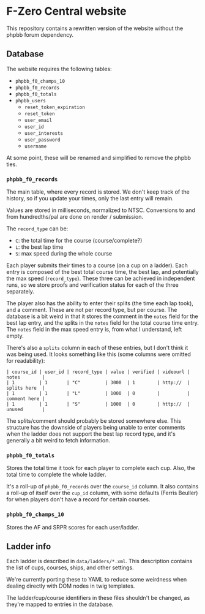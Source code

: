 # F-Zero Central website

This repository contains a rewritten version of the website without the phpbb
forum dependency.


## Database

The website requires the following tables:

- `phpbb_f0_champs_10`
- `phpbb_f0_records`
- `phpbb_f0_totals`
- `phpbb_users`
  - `reset_token_expiration`
  - `reset_token`
  - `user_email`
  - `user_id`
  - `user_interests`
  - `user_password`
  - `username`

At some point, these will be renamed and simplified to remove the phpbb ties.

### `phpbb_f0_records`

The main table, where every record is stored. We don't keep track of the
history, so if you update your times, only the last entry will remain.

Values are stored in milliseconds, normalized to NTSC. Conversions to and from
hundredths/pal are done on render / submission.

The `record_type` can be:
- `C`: the total time for the course (course/complete?)
- `L`: the best lap time
- `S`: max speed during the whole course

Each player submits their times to a course (on a cup on a ladder). Each entry
is composed of the best total course time, the best lap, and potentially the
max speed (`record_type`). These three can be achieved in independent runs, so
we store proofs and verification status for each of the three separately.

The player also has the ability to enter their splits (the time each lap took),
and a comment. These are not per record type, but per course. The database is a
bit weird in that it stores the comment in the `notes` field for the best lap
entry, and the splits in the `notes` field for the total course time entry. The
`notes` field in the max speed entry is, from what I understand, left empty.

There's also a `splits` column in each of these entries, but I don't think it
was being used. It looks something like this (some columns were omitted for
readability):

```
| course_id | user_id | record_type | value | verified | videourl | notes        |
| 1         | 1       | "C"         | 3000  | 1        | http://  | splits here  |
| 1         | 1       | "L"         | 1000  | 0        |          | comment here |
| 1         | 1       | "S"         | 1000  | 0        | http://  | unused       |
```

The splits/comment should probably be stored somewhere else. This structure has
the downside of players being unable to enter comments when the ladder does not
support the best lap record type, and it's generally a bit weird to fetch
information.

### `phpbb_f0_totals`

Stores the total time it took for each player to complete each cup. Also, the total
time to complete the whole ladder.

It's a roll-up of `phpbb_f0_records` over the `course_id` column. It also
contains a roll-up of itself over the `cup_id` column, with some defaults
(Ferris Beuller) for when players don't have a record for certain courses.

### `phpbb_f0_champs_10`

Stores the AF and SRPR scores for each user/ladder.


## Ladder info

Each ladder is described in `data/ladders/*.xml`. This description contains the list
of cups, courses, ships, and other settings.

We're currently porting these to YAML to reduce some weirdness when dealing directly
with DOM nodes in twig templates.

The ladder/cup/course identifiers in these files shouldn't be changed, as
they're mapped to entries in the database.

